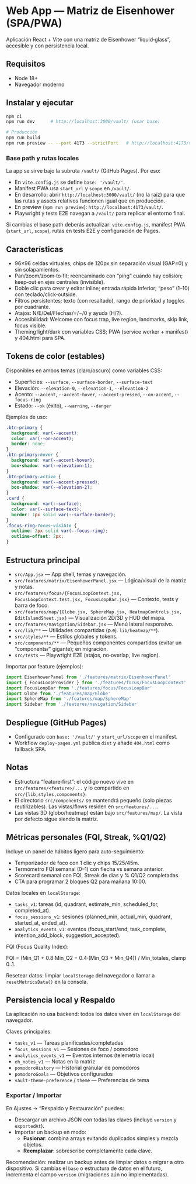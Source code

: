 # Web App — Matriz de Eisenhower (SPA/PWA)

Aplicación React + Vite con una matriz de Eisenhower “liquid‑glass”, accesible y con persistencia local.

## Requisitos

- Node 18+
- Navegador moderno

## Instalar y ejecutar

```bash
npm ci
npm run dev      # http://localhost:3000/vault/ (usar base)

# Producción
npm run build
npm run preview -- --port 4173 --strictPort   # http://localhost:4173/vault/
```

### Base path y rutas locales

La app se sirve bajo la subruta `/vault/` (GitHub Pages). Por eso:

- En `vite.config.js` se define `base: '/vault/'`.
- Manifest PWA usa `start_url` y `scope` en `/vault/`.
- En desarrollo: abrir `http://localhost:3000/vault/` (no la raíz) para que las rutas y assets relativos funcionen igual que en producción.
- En preview (`npm run preview`): `http://localhost:4173/vault/`.
- Playwright y tests E2E navegan a `/vault/` para replicar el entorno final.

Si cambias el base path deberás actualizar: `vite.config.js`, manifest PWA (`start_url`, `scope`), rutas en tests E2E y configuración de Pages.

## Características

- 96×96 celdas virtuales; chips de 120px sin separación visual (GAP=0) y sin solapamientos.
- Pan/zoom/zoom‑to‑fit; reencaminado con “ping” cuando hay colisión; keep‑out en ejes centrales (invisible).
- Doble clic para crear y editar inline; entrada rápida inferior; “peso” (1–10) con teclado/click‑outside.
- Filtros persistentes: texto (con resaltado), rango de prioridad y toggles por cuadrante.
- Atajos: N/E/Del/Flechas/=/−/0 y ayuda (H/?).
- Accesibilidad: Welcome con focus trap, live region, landmarks, skip link, focus visible.
- Theming light/dark con variables CSS; PWA (service worker + manifest) y 404.html para SPA.

## Tokens de color (estables)

Disponibles en ambos temas (claro/oscuro) como variables CSS:

- Superficies: `--surface`, `--surface-border`, `--surface-text`
- Elevación: `--elevation-0`, `--elevation-1`, `--elevation-2`
- Acento: `--accent`, `--accent-hover`, `--accent-pressed`, `--on-accent`, `--focus-ring`
- Estado: `--ok` (éxito), `--warning`, `--danger`

Ejemplos de uso:

```css
.btn-primary {
  background: var(--accent);
  color: var(--on-accent);
  border: none;
}
.btn-primary:hover {
  background: var(--accent-hover);
  box-shadow: var(--elevation-1);
}
.btn-primary:active {
  background: var(--accent-pressed);
  box-shadow: var(--elevation-2);
}
.card {
  background: var(--surface);
  color: var(--surface-text);
  border: 1px solid var(--surface-border);
}
.focus-ring:focus-visible {
  outline: 2px solid var(--focus-ring);
  outline-offset: 2px;
}
```

## Estructura principal

- `src/App.jsx` — App shell, temas y navegación.
- `src/features/matrix/EisenhowerPanel.jsx` — Lógica/visual de la matriz y notas.
- `src/features/focus/{FocusLoopContext.jsx, FocusLoopContext.test.jsx, FocusLoopBar.jsx}` — Contexto, tests y barra de foco.
- `src/features/map/{Globe.jsx, SphereMap.jsx, HeatmapControls.jsx, EditIslandSheet.jsx}` — Visualización 2D/3D y HUD del mapa.
- `src/features/navigation/Sidebar.jsx` — Menú lateral responsivo.
- `src/lib/**` — Utilidades compartidas (p.ej. `lib/heatmap/**`).
- `src/styles/**` — Estilos globales y tokens.
- `src/components/**` — Pequeños componentes compartidos (evitar un “components/” gigante); en migración.
- `src/tests` — Playwright E2E (atajos, no‑overlap, live region).

Importar por feature (ejemplos):

```js
import EisenhowerPanel from './features/matrix/EisenhowerPanel'
import { FocusLoopProvider } from './features/focus/FocusLoopContext'
import FocusLoopBar from './features/focus/FocusLoopBar'
import Globe from './features/map/Globe'
import SphereMap from './features/map/SphereMap'
import Sidebar from './features/navigation/Sidebar'
```

## Despliegue (GitHub Pages)

- Configurado con `base: '/vault/'` y `start_url/scope` en el manifest.
- Workflow `deploy-pages.yml` publica `dist` y añade `404.html` como fallback SPA.

## Notas

- Estructura “feature‑first”: el código nuevo vive en `src/features/<feature>/...` y lo compartido en `src/{lib,styles,components}`.
- El directorio `src/components/` se mantendrá pequeño (solo piezas reutilizables). Las vistas/flows residen en `src/features/...`.
- Las vistas 3D (globo/heatmap) están bajo `src/features/map/`. La vista por defecto sigue siendo la matriz.

## Métricas personales (FQI, Streak, %Q1/Q2)

Incluye un panel de hábitos ligero para auto-seguimiento:

- Temporizador de foco con 1 clic y chips 15/25/45m.
- Termómetro FQI semanal (0–1) con flecha vs semana anterior.
- Scorecard semanal con FQI, Streak de días y % Q1/Q2 completadas.
- CTA para programar 2 bloques Q2 para mañana 10:00.

Datos locales en `localStorage`:

- `tasks_v1`: tareas (id, quadrant, estimate_min, scheduled_for, completed_at).
- `focus_sessions_v1`: sesiones (planned_min, actual_min, quadrant, started_at, ended_at).
- `analytics_events_v1`: eventos (focus_start/end, task_complete, intention_add_block, suggestion_accepted).

FQI (Focus Quality Index):

FQI = (Min_Q1 + 0.8·Min_Q2 − 0.4·(Min_Q3 + Min_Q4)) / Min_totales, clamp 0..1.

Resetear datos: limpiar `localStorage` del navegador o llamar a `resetMetricsData()` en la consola.

## Persistencia local y Respaldo

La aplicación no usa backend: todos los datos viven en `localStorage` del navegador.

Claves principales:

- `tasks_v1` — Tareas planificadas/completadas
- `focus_sessions_v1` — Sesiones de foco / pomodoro
- `analytics_events_v1` — Eventos internos (telemetría local)
- `eh_notes_v1` — Notas en la matriz
- `pomodoroHistory` — Historial granular de pomodoros
- `pomodoroGoals` — Objetivos configurados
- `vault-theme-preference` / `theme` — Preferencias de tema

### Exportar / Importar

En Ajustes → “Respaldo y Restauración” puedes:

- Descargar un archivo JSON con todas las claves (incluye `version` y `exportedAt`).
- Importar un backup en modo:
  - **Fusionar**: combina arrays evitando duplicados simples y mezcla objetos.
  - **Reemplazar**: sobrescribe completamente cada clave.

Recomendación: realizar un backup antes de limpiar datos o migrar a otro dispositivo. Si cambias el `base` o estructura de datos en el futuro, incrementa el campo `version` (migraciones aún no implementadas).
